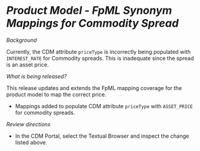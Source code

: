# _Product Model - FpML Synonym Mappings for Commodity Spread_

_Background_

Currently, the CDM attribute `priceType` is incorrectly being populated with `INTEREST_RATE` for Commodity spreads. This is inadequate since the spread is an asset price.

_What is being released?_

This release updates and extends the FpML mapping coverage for the product model to map the correct price. 

- Mappings added to populate CDM attribute `priceType` with `ASSET_PRICE` for commodity spreads.

_Review directions_

- In the CDM Portal, select the Textual Browser and inspect the change listed above.
